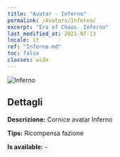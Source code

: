 ```yaml
---
title: "Avatar - Inferno"
permalink: /Avatars/Inferno/
excerpt: "Era of Chaos  Inferno"
last_modified_at: 2021-07-13
locale: it
ref: "Inferno.md"
toc: false
classes: wide
---
```

 ![Inferno](/images/a/avatarFrame_3.png)

## Dettagli

 **Descrizione:** Cornice avatar Inferno 

 **Tips:** Ricompensa fazione 

 **Is available:**  - 

